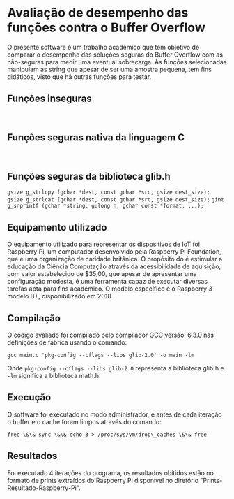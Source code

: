 # Avaliação de desempenho das funções contra o Buffer Overflow

O presente software é um trabalho acadêmico que tem objetivo de comparar o desempenho das soluções seguras do Buffer Overflow com as não-seguras para medir uma eventual sobrecarga. As funções selecionadas manipulam as string que apesar de ser uma amostra pequena,  tem fins didáticos, visto que há outras funções para testar. 

## Funções inseguras

``` ```
``` ```
``` ```

## Funções seguras nativa da linguagem C

``` ```
``` ```
``` ```

## Funções seguras da biblioteca glib.h

```gsize g_strlcpy (gchar *dest, const gchar *src, gsize dest_size);```
```gsize g_strlcat (gchar *dest, const gchar *src, gsize dest_size);```
```gint g_snprintf (gchar *string, gulong n, gchar const *format, ...);```

## Equipamento utilizado

O equipamento utilizado para representar os dispositivos de IoT foi Raspberry Pi, um computador desenvolvido pela Raspberry Pi Foundation, que é uma organização de caridade britânica. O propósito do é estimular a educação da Ciência Computação através da acessibilidade de aquisição, com valor estabelecido de $35,00, que apesar de apresentar uma configuração modesta, é uma ferramenta capaz de executar diversas tarefas apta para fins acadêmico. O modelo específico é o Raspberry 3 modelo B+, disponibilizado em 2018.

## Compilação

O código avaliado foi compilado pelo compilador GCC versão: 6.3.0 nas definições de fábrica usando o comando:

```
gcc main.c 'pkg-config --cflags --libs glib-2.0' -o main -lm
```

Onde ```pkg-config --cflags --libs glib-2.0``` representa a biblioteca glib.h e ```-lm``` significa a biblioteca math.h. 

## Execução

O software foi executado no modo administrador, e antes de cada iteração o buffer e o cache foram limpos através do comando: 

```
free \&\& sync \&\& echo 3 > /proc/sys/vm/drop\_caches \&\& free
```

## Resultados

Foi executado 4 iterações do programa, os resultados obitidos estão no formato de prints extraídos do Raspberry Pi disponível no diretório "Prints-Resultado-Raspberry-Pi".
